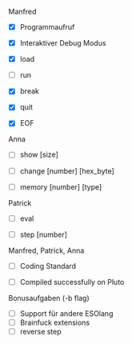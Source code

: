 Manfred
- [x] Programmaufruf
- [x] Interaktiver Debug Modus
- [x] load <filename>
- [ ] run
- [x] break <program counter>
- [x] quit
- [x] EOF


Anna
- [ ] show [size]
- [ ] change [number] [hex_byte]
- [ ] memory [number] [type]


Patrick
- [ ] eval <brainfuckstring : maxlen = 80 >
- [ ] step [number]



Manfred, Patrick, Anna
- [ ] Coding Standard
- [ ] Compiled successfully on Pluto



Bonusaufgaben (-b flag)
- [ ] Support für andere ESOlang
- [ ] Brainfuck extensions 
- [ ] reverse step

